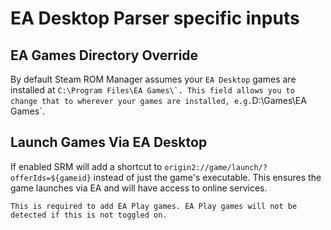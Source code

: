 # EA Desktop Parser specific inputs

## EA Games Directory Override

By default Steam ROM Manager assumes your `EA Desktop` games are installed at ``C:\Program Files\EA Games\`. This field allows you to change that to wherever your games are installed, e.g.``D:\Games\EA Games`.

## Launch Games Via EA Desktop

If enabled SRM will add a shortcut to `origin2://game/launch/?offerIds=${gameid}` instead of just the game's executable. This ensures the game launches via EA and will have access to online services.

`This is required to add EA Play games. EA Play games will not be detected if this is not toggled on.`
